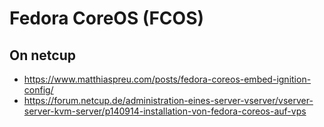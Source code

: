 # Fedora CoreOS (FCOS)

## On netcup

* https://www.matthiaspreu.com/posts/fedora-coreos-embed-ignition-config/
* https://forum.netcup.de/administration-eines-server-vserver/vserver-server-kvm-server/p140914-installation-von-fedora-coreos-auf-vps

